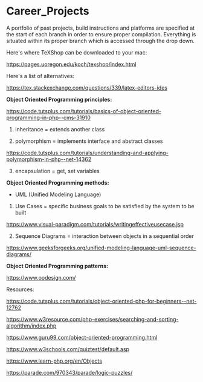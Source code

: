 # Career_Projects
A portfolio of past projects, build instructions and platforms are specified at the start of each branch in order to ensure proper compilation.  Everything is situated within its proper branch which is accessed through the drop down.   


Here's where TeXShop can be downloaded to your mac:

https://pages.uoregon.edu/koch/texshop/index.html

Here's a list of alternatives:

https://tex.stackexchange.com/questions/339/latex-editors-ides


<b>Object Oriented Programming principles:</b>

https://code.tutsplus.com/tutorials/basics-of-object-oriented-programming-in-php--cms-31910

1. inheritance = extends another class

2. polymorphism = implements interface and abstract classes

https://code.tutsplus.com/tutorials/understanding-and-applying-polymorphism-in-php--net-14362

3. encapsulation = get, set variables

<b>Object Oriented Programming methods:</b>

* UML (Unified Modeling Language)

1. Use Cases = specific business goals to be satisfied by the system to be built

https://www.visual-paradigm.com/tutorials/writingeffectiveusecase.jsp

2. Sequence Diagrams = interaction between objects in a sequential order

https://www.geeksforgeeks.org/unified-modeling-language-uml-sequence-diagrams/

<b>Object Oriented Programming patterns:</b>

https://www.oodesign.com/

Resources:

https://code.tutsplus.com/tutorials/object-oriented-php-for-beginners--net-12762

https://www.w3resource.com/php-exercises/searching-and-sorting-algorithm/index.php

https://www.guru99.com/object-oriented-programming.html

https://www.w3schools.com/quiztest/default.asp

https://www.learn-php.org/en/Objects

https://parade.com/970343/parade/logic-puzzles/


